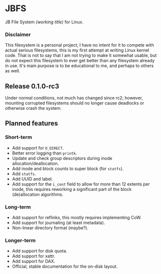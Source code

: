 # JBFS
JB File System _(working title)_ for Linux.

### Disclaimer
This filesystem is a personal project, I have no intent for it to compete with actual serious filesystems,
this is my first attempt at writing Linux kernel code. That is not to say that I am not trying to make
it somewhat usable, but do not expect this filesystem to ever get better than any filesystem already
in use. It's main purpose is to be educational to me, and perhaps to others as well. 

## Release 0.1.0-rc3
Under normal conditions, not much has changed since rc2; however, mounting corrupted filesystems should no
longer cause deadlocks or otherwise crash the system.

## Planned features
### Short-term
- Add support for `O_DIRECT`.
- Better error logging than `printk`.
- Update and check group descriptors during inode allocation/deallocation.
- Add inode and block counts to super block (for `statfs`).
- Add `statfs`.
- Add UUID and label.
- Add support for the `i_cont` field to allow for more than 12 extents per inode, this requires reworking
  a significant part of the block (de)allocation algorithms.
### Long-term
- Add support for reflinks, this mostly requires implementing CoW.
- Add support for journaling (at least metadata).
- Non-linear directory format (maybe?).
### Longer-term
- Add support for disk quota.
- Add support for xattr.
- Add support for DAX.
- Official, stable documentation for the on-disk layout.
